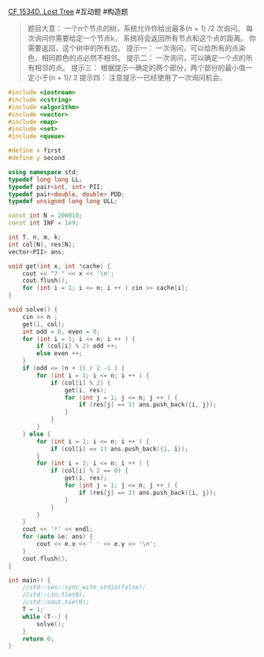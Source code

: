 [CF 1534D. Lost Tree](https://codeforces.com/problemset/problem/1534/D)
#互动题 #构造题 
> 题目大意：
> 	一个n个节点的树，系统允许你给出最多(n + 1) /2 次询问。
> 	每次询问你需要给定一个节点k， 系统将会返回所有节点和这个点的距离。
> 	你需要返回，这个树中的所有边。
> 提示一：
> 	一次询问，可以给所有的点染色，相同颜色的点必然不相邻。
> 提示二：
> 	一次询问，可以确定一个点的所有相邻的点。
> 提示三：
> 	根据提示一确定的两个部分，两个部分的最小值一定小于(n + 1)/ 2
> 提示四：
> 	注意提示一已经使用了一次询问机会。
~~~c++
#include <iostream>
#include <cstring>
#include <algorithm>
#include <vector>
#include <map>
#include <set>
#include <queue>

#define x first
#define y second

using namespace std;
typedef long long LL;
typedef pair<int, int> PII;
typedef pair<double, double> PDD;
typedef unsigned long long ULL;

const int N = 200010;
const int INF = 1e9;

int T, n, m, k;
int col[N], res[N];
vector<PII> ans;

void get(int x, int *cache) {
    cout << "? " << x << '\n';
    cout.flush();
    for (int i = 1; i <= n; i ++ ) cin >> cache[i];
}

void solve() {
    cin >> n ;
    get(1, col);
    int odd = 0, even = 0;
    for (int i = 1; i <= n; i ++ ) {
        if (col[i] % 2) odd ++;
        else even ++;
    }
    if (odd <= (n + 1) / 2 -1 ) {
        for (int i = 1; i <= n; i ++ ) {
            if (col[i] % 2) {
                get(i, res);
                for (int j = 1; j <= n; j ++ ) {
                    if (res[j] == 1) ans.push_back({i, j});
                }
            }
        }
    } else {
        for (int i = 1; i <= n; i ++ ) {
            if (col[i] == 1) ans.push_back({1, i});
        }
        for (int i = 2; i <= n; i ++ ) {
            if (col[i] % 2 == 0) {
                get(i, res);
                for (int j = 1; j <= n; j ++ ) {
                    if (res[j] == 1) ans.push_back({i, j});
                }
            }
        }
    }
    cout << '!' << endl;
    for (auto &e: ans) {
        cout << e.x << ' ' << e.y << '\n';
    }
    cout.flush();
}

int main() {
    //std::ios::sync_with_stdio(false);
    //std::cin.tie(0);
    //std::cout.tie(0);
    T = 1;
    while (T--) {
        solve();
    }
    return 0;
}
~~~